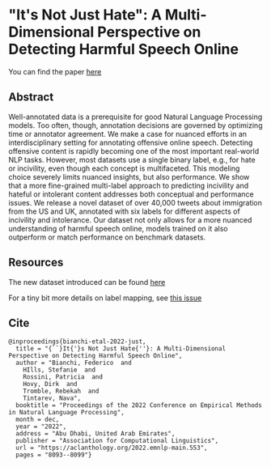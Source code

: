 # "It's Not Just Hate": A Multi-Dimensional Perspective on Detecting Harmful Speech Online 

You can find the paper [here](https://aclanthology.org/2022.emnlp-main.553/)

## Abstract

Well-annotated data is a prerequisite for good Natural Language Processing models. Too often, though, annotation decisions are governed by optimizing time or annotator agreement. We make a case for nuanced efforts in an interdisciplinary setting for annotating offensive online speech. Detecting offensive content is rapidly becoming one of the most important real-world NLP tasks. However, most datasets use a single binary label, e.g., for hate
or incivility, even though each concept is multifaceted. This modeling choice severely limits nuanced insights, but also performance. We show that a more fine-grained multi-label approach to predicting incivility and hateful or intolerant content addresses both conceptual and performance issues. We release a novel dataset of over 40,000 tweets about immigration from the US and UK, annotated with six labels for different aspects of incivility and intolerance. Our dataset not only allows for a more nuanced understanding of harmful speech online, models trained on it also outperform or match performance on benchmark datasets.

## Resources

The new dataset introduced can be found [here](https://osf.io/gxvsj/?view_only=12197981e47a47239a6f80c62db84b14)

For a tiny bit more details on label mapping, see [this issue](https://github.com/vinid/not-just-hate/issues/1)


## Cite

    @inproceedings{bianchi-etal-2022-just,
      title = "{``}It{'}s Not Just Hate{''}: A Multi-Dimensional Perspective on Detecting Harmful Speech Online",
      author = "Bianchi, Federico  and
        HIlls, Stefanie  and
        Rossini, Patricia  and
        Hovy, Dirk  and
        Tromble, Rebekah  and
        Tintarev, Nava",
      booktitle = "Proceedings of the 2022 Conference on Empirical Methods in Natural Language Processing",
      month = dec,
      year = "2022",
      address = "Abu Dhabi, United Arab Emirates",
      publisher = "Association for Computational Linguistics",
      url = "https://aclanthology.org/2022.emnlp-main.553",
      pages = "8093--8099"}

